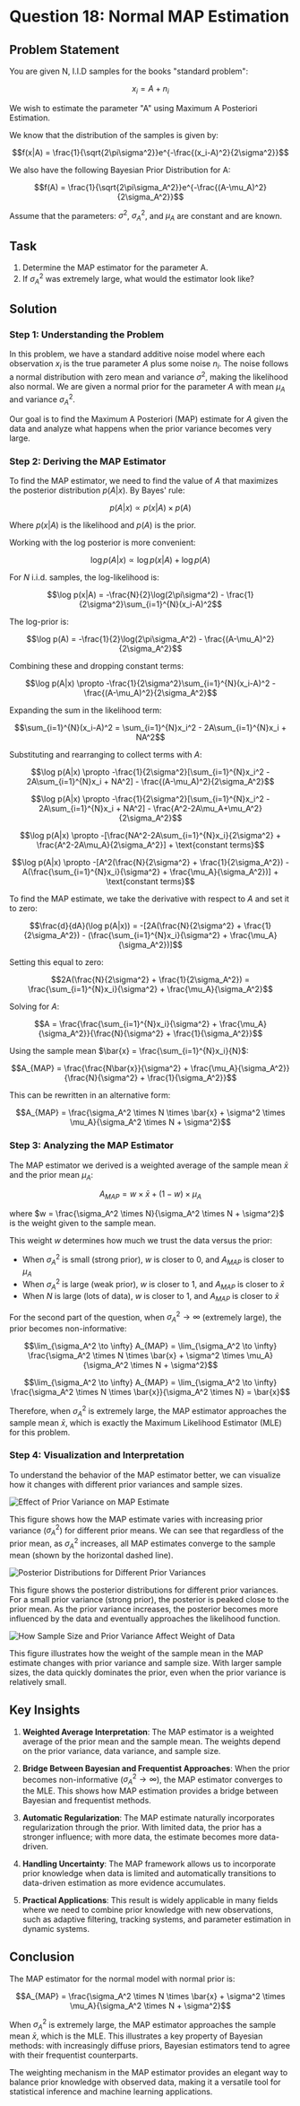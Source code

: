 # Question 18: Normal MAP Estimation

## Problem Statement
You are given N, I.I.D samples for the books "standard problem":

$$x_i = A + n_i$$

We wish to estimate the parameter "A" using Maximum A Posteriori Estimation.

We know that the distribution of the samples is given by:

$$f(x|A) = \frac{1}{\sqrt{2\pi\sigma^2}}e^{-\frac{(x_i-A)^2}{2\sigma^2}}$$

We also have the following Bayesian Prior Distribution for A:

$$f(A) = \frac{1}{\sqrt{2\pi\sigma_A^2}}e^{-\frac{(A-\mu_A)^2}{2\sigma_A^2}}$$

Assume that the parameters: $\sigma^2$, $\sigma_A^2$, and $\mu_A$ are constant and are known.

## Task
1. Determine the MAP estimator for the parameter A.
2. If $\sigma_A^2$ was extremely large, what would the estimator look like?

## Solution

### Step 1: Understanding the Problem

In this problem, we have a standard additive noise model where each observation $x_i$ is the true parameter $A$ plus some noise $n_i$. The noise follows a normal distribution with zero mean and variance $\sigma^2$, making the likelihood also normal. We are given a normal prior for the parameter $A$ with mean $\mu_A$ and variance $\sigma_A^2$.

Our goal is to find the Maximum A Posteriori (MAP) estimate for $A$ given the data and analyze what happens when the prior variance becomes very large.

### Step 2: Deriving the MAP Estimator

To find the MAP estimator, we need to find the value of $A$ that maximizes the posterior distribution $p(A|x)$. By Bayes' rule:

$$p(A|x) \propto p(x|A) \times p(A)$$

Where $p(x|A)$ is the likelihood and $p(A)$ is the prior.

Working with the log posterior is more convenient:

$$\log p(A|x) \propto \log p(x|A) + \log p(A)$$

For $N$ i.i.d. samples, the log-likelihood is:

$$\log p(x|A) = -\frac{N}{2}\log(2\pi\sigma^2) - \frac{1}{2\sigma^2}\sum_{i=1}^{N}(x_i-A)^2$$

The log-prior is:

$$\log p(A) = -\frac{1}{2}\log(2\pi\sigma_A^2) - \frac{(A-\mu_A)^2}{2\sigma_A^2}$$

Combining these and dropping constant terms:

$$\log p(A|x) \propto -\frac{1}{2\sigma^2}\sum_{i=1}^{N}(x_i-A)^2 - \frac{(A-\mu_A)^2}{2\sigma_A^2}$$

Expanding the sum in the likelihood term:

$$\sum_{i=1}^{N}(x_i-A)^2 = \sum_{i=1}^{N}x_i^2 - 2A\sum_{i=1}^{N}x_i + NA^2$$

Substituting and rearranging to collect terms with $A$:

$$\log p(A|x) \propto -\frac{1}{2\sigma^2}[\sum_{i=1}^{N}x_i^2 - 2A\sum_{i=1}^{N}x_i + NA^2] - \frac{(A-\mu_A)^2}{2\sigma_A^2}$$

$$\log p(A|x) \propto -\frac{1}{2\sigma^2}[\sum_{i=1}^{N}x_i^2 - 2A\sum_{i=1}^{N}x_i + NA^2] - \frac{A^2-2A\mu_A+\mu_A^2}{2\sigma_A^2}$$

$$\log p(A|x) \propto -[\frac{NA^2-2A\sum_{i=1}^{N}x_i}{2\sigma^2} + \frac{A^2-2A\mu_A}{2\sigma_A^2}] + \text{constant terms}$$

$$\log p(A|x) \propto -[A^2(\frac{N}{2\sigma^2} + \frac{1}{2\sigma_A^2}) - A(\frac{\sum_{i=1}^{N}x_i}{\sigma^2} + \frac{\mu_A}{\sigma_A^2})] + \text{constant terms}$$

To find the MAP estimate, we take the derivative with respect to $A$ and set it to zero:

$$\frac{d}{dA}(\log p(A|x)) = -[2A(\frac{N}{2\sigma^2} + \frac{1}{2\sigma_A^2}) - (\frac{\sum_{i=1}^{N}x_i}{\sigma^2} + \frac{\mu_A}{\sigma_A^2})]$$

Setting this equal to zero:

$$2A(\frac{N}{2\sigma^2} + \frac{1}{2\sigma_A^2}) = \frac{\sum_{i=1}^{N}x_i}{\sigma^2} + \frac{\mu_A}{\sigma_A^2}$$

Solving for $A$:

$$A = \frac{\frac{\sum_{i=1}^{N}x_i}{\sigma^2} + \frac{\mu_A}{\sigma_A^2}}{\frac{N}{\sigma^2} + \frac{1}{\sigma_A^2}}$$

Using the sample mean $\bar{x} = \frac{\sum_{i=1}^{N}x_i}{N}$:

$$A_{MAP} = \frac{\frac{N\bar{x}}{\sigma^2} + \frac{\mu_A}{\sigma_A^2}}{\frac{N}{\sigma^2} + \frac{1}{\sigma_A^2}}$$

This can be rewritten in an alternative form:

$$A_{MAP} = \frac{\sigma_A^2 \times N \times \bar{x} + \sigma^2 \times \mu_A}{\sigma_A^2 \times N + \sigma^2}$$

### Step 3: Analyzing the MAP Estimator

The MAP estimator we derived is a weighted average of the sample mean $\bar{x}$ and the prior mean $\mu_A$:

$$A_{MAP} = w \times \bar{x} + (1-w) \times \mu_A$$

where $w = \frac{\sigma_A^2 \times N}{\sigma_A^2 \times N + \sigma^2}$ is the weight given to the sample mean.

This weight $w$ determines how much we trust the data versus the prior:
- When $\sigma_A^2$ is small (strong prior), $w$ is closer to 0, and $A_{MAP}$ is closer to $\mu_A$
- When $\sigma_A^2$ is large (weak prior), $w$ is closer to 1, and $A_{MAP}$ is closer to $\bar{x}$
- When $N$ is large (lots of data), $w$ is closer to 1, and $A_{MAP}$ is closer to $\bar{x}$

For the second part of the question, when $\sigma_A^2 \to \infty$ (extremely large), the prior becomes non-informative:

$$\lim_{\sigma_A^2 \to \infty} A_{MAP} = \lim_{\sigma_A^2 \to \infty} \frac{\sigma_A^2 \times N \times \bar{x} + \sigma^2 \times \mu_A}{\sigma_A^2 \times N + \sigma^2}$$

$$\lim_{\sigma_A^2 \to \infty} A_{MAP} = \lim_{\sigma_A^2 \to \infty} \frac{\sigma_A^2 \times N \times \bar{x}}{\sigma_A^2 \times N} = \bar{x}$$

Therefore, when $\sigma_A^2$ is extremely large, the MAP estimator approaches the sample mean $\bar{x}$, which is exactly the Maximum Likelihood Estimator (MLE) for this problem.

### Step 4: Visualization and Interpretation

To understand the behavior of the MAP estimator better, we can visualize how it changes with different prior variances and sample sizes.

![Effect of Prior Variance on MAP Estimate](../Images/L2_7_Quiz_18/prior_variance_effect.png)

This figure shows how the MAP estimate varies with increasing prior variance ($\sigma_A^2$) for different prior means. We can see that regardless of the prior mean, as $\sigma_A^2$ increases, all MAP estimates converge to the sample mean (shown by the horizontal dashed line).

![Posterior Distributions for Different Prior Variances](../Images/L2_7_Quiz_18/posterior_distributions.png)

This figure shows the posterior distributions for different prior variances. For a small prior variance (strong prior), the posterior is peaked close to the prior mean. As the prior variance increases, the posterior becomes more influenced by the data and eventually approaches the likelihood function.

![How Sample Size and Prior Variance Affect Weight of Data](../Images/L2_7_Quiz_18/sample_mean_weight.png)

This figure illustrates how the weight of the sample mean in the MAP estimate changes with prior variance and sample size. With larger sample sizes, the data quickly dominates the prior, even when the prior variance is relatively small.

## Key Insights

1. **Weighted Average Interpretation**: The MAP estimator is a weighted average of the prior mean and the sample mean. The weights depend on the prior variance, data variance, and sample size.

2. **Bridge Between Bayesian and Frequentist Approaches**: When the prior becomes non-informative ($\sigma_A^2 \to \infty$), the MAP estimator converges to the MLE. This shows how MAP estimation provides a bridge between Bayesian and frequentist methods.

3. **Automatic Regularization**: The MAP estimate naturally incorporates regularization through the prior. With limited data, the prior has a stronger influence; with more data, the estimate becomes more data-driven.

4. **Handling Uncertainty**: The MAP framework allows us to incorporate prior knowledge when data is limited and automatically transitions to data-driven estimation as more evidence accumulates.

5. **Practical Applications**: This result is widely applicable in many fields where we need to combine prior knowledge with new observations, such as adaptive filtering, tracking systems, and parameter estimation in dynamic systems.

## Conclusion

The MAP estimator for the normal model with normal prior is:

$$A_{MAP} = \frac{\sigma_A^2 \times N \times \bar{x} + \sigma^2 \times \mu_A}{\sigma_A^2 \times N + \sigma^2}$$

When $\sigma_A^2$ is extremely large, the MAP estimator approaches the sample mean $\bar{x}$, which is the MLE. This illustrates a key property of Bayesian methods: with increasingly diffuse priors, Bayesian estimators tend to agree with their frequentist counterparts.

The weighting mechanism in the MAP estimator provides an elegant way to balance prior knowledge with observed data, making it a versatile tool for statistical inference and machine learning applications. 